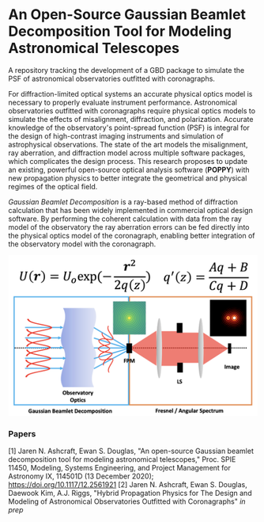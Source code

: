 # An Open-Source Gaussian Beamlet Decomposition Tool for Modeling Astronomical Telescopes

A repository tracking the development of a GBD package to simulate the PSF of astronomical observatories outfitted with coronagraphs. 

For diffraction-limited optical systems an accurate physical optics model is necessary to properly evaluate instrument performance. Astronomical observatories outfitted with coronagraphs require physical optics models to simulate the effects of misalignment, diffraction, and polarization. Accurate knowledge of the observatory's point-spread function (PSF) is integral for the design of high-contrast imaging instruments and simulation of astrophysical observations. The state of the art models the misalignment, ray aberration, and diffraction model across multiple software packages, which complicates the design process. This research proposes to update an existing, powerful open-source optical analysis software (**POPPY**) with new propagation physics to better integrate the geometrical and physical regimes of the optical field. 

*Gaussian Beamlet Decomposition* is a ray-based method of diffraction calculation that has been widely implemented in commercial optical design software. By performing the coherent calculation with data from the ray model of the observatory the ray aberration errors can be fed directly into the physical optics model of the coronagraph, enabling better integration of the observatory model with the coronagraph.

![](hybridprop.png "Title")

### Papers
[1] Jaren N. Ashcraft, Ewan S. Douglas, "An open-source Gaussian beamlet decomposition tool for modeling astronomical telescopes," Proc. SPIE 11450, Modeling, Systems Engineering, and Project Management for Astronomy IX, 114501D (13 December 2020); https://doi.org/10.1117/12.2561921
[2] Jaren N. Ashcraft, Ewan S. Douglas, Daewook Kim, A.J. Riggs, "Hybrid Propagation Physics for The Design and Modeling of Astronomical Observatories Outfitted with Coronagraphs" *in prep*